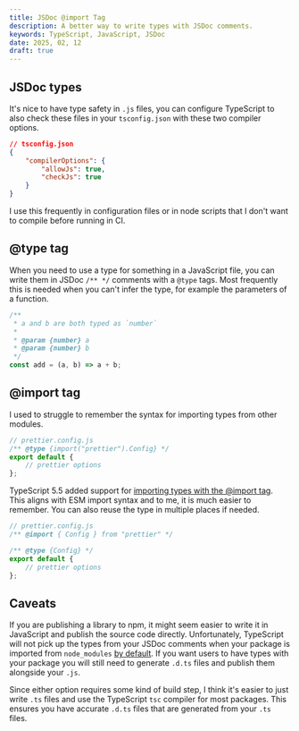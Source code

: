 ```yaml
---
title: JSDoc @import Tag
description: A better way to write types with JSDoc comments.
keywords: TypeScript, JavaScript, JSDoc
date: 2025, 02, 12
draft: true
---
```


<!-- <drab-youtube aria-label="YouTube Tutorial" uid="">
    <iframe data-content loading="lazy"></iframe>
</drab-youtube> -->

## JSDoc types

It's nice to have type safety in `.js` files, you can configure TypeScript to also check these files in your `tsconfig.json` with these two compiler options.

```json
// tsconfig.json
{
	"compilerOptions": {
		"allowJs": true,
		"checkJs": true
	}
}
```

I use this frequently in configuration files or in node scripts that I don't want to compile before running in CI.

## @type tag

When you need to use a type for something in a JavaScript file, you can write them in JSDoc `/** */` comments with a `@type` tags. Most frequently this is needed when you can't infer the type, for example the parameters of a function.

```js
/**
 * a and b are both typed as `number`
 *
 * @param {number} a
 * @param {number} b
 */
const add = (a, b) => a + b;
```

## @import tag

I used to struggle to remember the syntax for importing types from other modules.

```js
// prettier.config.js
/** @type {import("prettier").Config} */
export default {
	// prettier options
};
```

TypeScript 5.5 added support for [importing types with the @import tag](https://www.typescriptlang.org/docs/handbook/release-notes/typescript-5-5.html#the-jsdoc-import-tag). This aligns with ESM import syntax and to me, it is much easier to remember. You can also reuse the type in multiple places if needed.

```js
// prettier.config.js
/** @import { Config } from "prettier" */

/** @type {Config} */
export default {
	// prettier options
};
```

## Caveats

If you are publishing a library to npm, it might seem easier to write it in JavaScript and publish the source code directly. Unfortunately, TypeScript will not pick up the types from your JSDoc comments when your package is imported from `node_modules` [by default](https://www.typescriptlang.org/tsconfig/#maxNodeModuleJsDepth). If you want users to have types with your package you will still need to generate `.d.ts` files and publish them alongside your `.js`.

Since either option requires some kind of build step, I think it's easier to just write `.ts` files and use the TypeScript `tsc` compiler for most packages. This ensures you have accurate `.d.ts` files that are generated from your `.ts` files.

